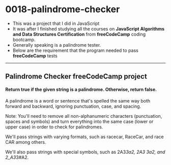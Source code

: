# 0018-palindrome-checker



- This was a project that I did in JavaScript
- It was after I finished studying all the courses on **JavaScript Algorithms and Data Structures Certification** from **freeCodeCamp** coding bootcamp.
- Generally speaking is a palindrome tester.
- Below are the requirement that the program needed to pass **freeCodeCamp** tests


------------------------------------------

## Palindrome Checker freeCodeCamp project

#### Return true if the given string is a palindrome. Otherwise, return false.

A palindrome is a word or sentence that's spelled the same way both forward and backward, ignoring punctuation, case, and spacing.

Note: You'll need to remove all non-alphanumeric characters (punctuation, spaces and symbols) and turn everything into the same case (lower or upper case) in order to check for palindromes.

We'll pass strings with varying formats, such as racecar, RaceCar, and race CAR among others.

We'll also pass strings with special symbols, such as 2A3*3a2, 2A3 3a2, and 2_A3*3#A2.
